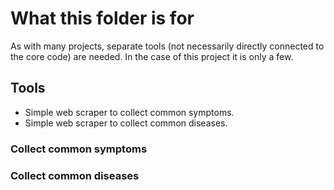 # What this folder is for

As with many projects, separate tools (not necessarily directly connected to the
core code) are needed. In the case of this project it is only a few.

## Tools

- Simple web scraper to collect common symptoms.
- Simple web scraper to collect common diseases.

### Collect common symptoms

### Collect common diseases
